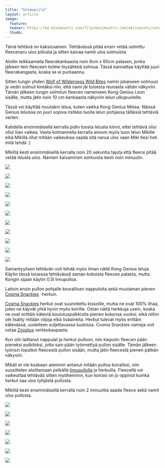 ```yaml
---
title: "Solmupiilo"
layout: article
image:
  feature:
  teaser: https://b2.minimuutti.com/file/minimuutti-com/aktivointi/solmupiilo/DS02879-245px.jpg
  thumb:
---
```


Tämä tehtävä on kaksiosainen. Tehtävässä pitää ensin vetää solmittu fleecenaru ulos piilosta ja sitten kaivaa namit ulos solmuista.

Aloitin leikkaamalla fleecekankaasta noin 6cm x 60cm palasen, jonka jälkeen tein fleeceen kolme löysähköä solmua. Tässä kannattaa käyttää juuri fleecekangasta, koska se ei purkaannu.

Sitten tungin yhden [Wolf of Wilderness Wild Bites](http://clk.tradedoubler.com/click?p(210840)a(2526211)g(19927404)url(https://www.zooplus.fi/shop/koirat/luut/wolf_of_wiilderness/wolf_of_wilderness_lihakuutiot/688392?rrec=true&pr=product1_rr&slot=1&exprienceid=7837&strategyid=103144)) namin jokaiseen solmuun ja vedin solmut kireäksi niin, että nami jäi toisesta reunasta vähän näkyviin. Tämän jälkeen tungin solmitun fleecen nameineen Kong Genius Leon sisälle, mutta jätin noin 10 cm kankaasta näkyviin lelun ulkopuolelle.

Tässä voi käyttää muutakin lelua, kuten vaikka Kong Genius Mikea. Näissä Genius leluissa on juuri sopiva ristikko tuolla lelun pohjassa tälläisiä tehtäviä varten.

Kahdella ensimmäisellä kerralla pidin tuosta lelusta kiinni, ettei tehtävä olisi ollut liian vaikea. Vasta kolmannella kerralla annoin myös tuon lelun Mikille eikä Mikillä ollut mitään vaikeuksia saada sitä narua ulos vaan Miki tiesi heti mitä tehdä :)

Mikiltä kesti ensimmäisellä kerralla noin 20 sekuntia tajuta että fleece pitää vetää lelusta ulos. Namien kaivaminen solmuista kesti noin minuutin.

![](https://b2.minimuutti.com/file/minimuutti-com/aktivointi/solmupiilo/DS02729-800px.jpg)

![](https://b2.minimuutti.com/file/minimuutti-com/aktivointi/solmupiilo/DS02746-800px.jpg)

![](https://b2.minimuutti.com/file/minimuutti-com/aktivointi/solmupiilo/DS02757-800px.jpg)

![](https://b2.minimuutti.com/file/minimuutti-com/aktivointi/solmupiilo/DS02775-800px.jpg)

![](https://b2.minimuutti.com/file/minimuutti-com/aktivointi/solmupiilo/DS02797-800px.jpg)

![](https://b2.minimuutti.com/file/minimuutti-com/aktivointi/solmupiilo/DS02806-800px.jpg)

![](https://b2.minimuutti.com/file/minimuutti-com/aktivointi/solmupiilo/DS02849-800px.jpg)

![](https://b2.minimuutti.com/file/minimuutti-com/aktivointi/solmupiilo/DS02879-800px.jpg)

![](https://b2.minimuutti.com/file/minimuutti-com/aktivointi/solmupiilo/DS02887-800px.jpg)

![](https://b2.minimuutti.com/file/minimuutti-com/aktivointi/solmupiilo/DS02719-800px.jpg)

![](https://b2.minimuutti.com/file/minimuutti-com/aktivointi/solmupiilo/DS02720-800px.jpg)

Samantyylisen tehtävän voit tehdä myös ilman näitä Kong Genius leluja. Käytin tässä toisessa tehtävässä saman kokoista fleecen palasta, mutta Kongin sijaan käytin 0,5l limupulloa.

Laitoin ensin pullon pohjalle kourallisen nappuloita sekä muutaman pienen [Cosma Snackies](http://clk.tradedoubler.com/click?p(210840)a(2526211)g(19927404)url(http://www.zooplus.fi/shop/kissat/herkut/snacksit_herkut/cosma_snackies/206199)) -herkun.

[Cosma Snackies](http://clk.tradedoubler.com/click?p(210840)a(2526211)g(19927404)url(http://www.zooplus.fi/shop/kissat/herkut/snacksit_herkut/cosma_snackies/206199)) herkut ovat suunniteltu kissoille, mutta ne ovat 100% lihaa, joten ne käyvät yhtä hyvin myös koirille. Ostan näitä herkkuja usein, koska ne ovat erittäin käteviä koulutuspalkkioita pienen kokonsa vuoksi, eikä niihin ole lisätty mitään viljoja eikä lisäaineita. Herkut tulevat myös erittäin kätevässä, uudelleen suljettavassa tuubissa. Cosma Snackies nameja voit ostaa [Zooplus](http://clk.tradedoubler.com/click?p(210840)a(2526211)g(19927404)url(http://www.zooplus.fi/)) verkkokaupasta.

Kun olin laittanut nappulat ja herkut pulloon, niin kieputin fleecen pään pieneksi putkiloksi, jotta sain pään työnnettyä pullon sisälle. Tämän jälkeen työnsin loputkin fleecestä pullon sisään, mutta jätin fleecestä pienen pätkän näkyviin.

Mikäli et ole koskaan aiemmin antanut mitään pulloa koirallesi, niin suosittelen aloittamaan pelkällä [limupullolla](/aktivointi/limupullo/) ja herkuilla. Fleecellä voi vaikeuttaa tehtävää sitten myöhemmin, kun koirasi on jo oppinut kuinka herkut saa ulos tyhjästä pullosta.

Mikiltä kesti ensimmäisellä kerralla noin 2 minuuttia saada fleece sekä namit ulos pullosta.

![](https://b2.minimuutti.com/file/minimuutti-com/aktivointi/solmupiilo/DS13410-800px.jpg)

![](https://b2.minimuutti.com/file/minimuutti-com/aktivointi/solmupiilo/DS13239-800px.jpg)

![](https://b2.minimuutti.com/file/minimuutti-com/aktivointi/solmupiilo/DS13255-800px.jpg)

![](https://b2.minimuutti.com/file/minimuutti-com/aktivointi/solmupiilo/DS13473-800px.jpg)

![](https://b2.minimuutti.com/file/minimuutti-com/aktivointi/solmupiilo/DS13302-800px.jpg)

![](https://b2.minimuutti.com/file/minimuutti-com/aktivointi/solmupiilo/DS13501-800px.jpg)

![](https://b2.minimuutti.com/file/minimuutti-com/aktivointi/solmupiilo/DS13519-800px.jpg)
